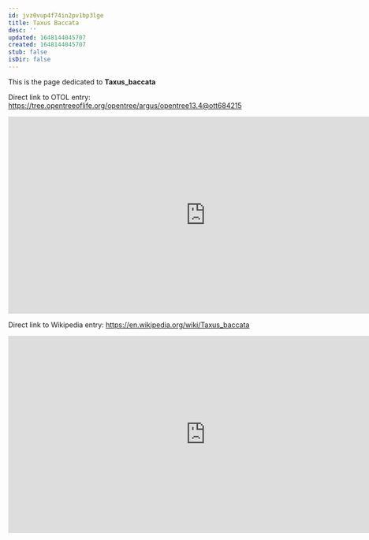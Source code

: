 ```yaml
---
id: jvz0vup4f74in2pv1bp3lge
title: Taxus Baccata
desc: ''
updated: 1648144045707
created: 1648144045707
stub: false
isDir: false
---
```

This is the page dedicated to **Taxus_baccata**


Direct link to OTOL entry: https://tree.opentreeoflife.org/opentree/argus/opentree13.4@ott684215



<html>
    <body>
    <iframe src="https://tree.opentreeoflife.org/opentree/argus/opentree13.4@ott684215"
    width="800" height="400" frameborder="0" allowfullscreen> </iframe>
    </body>
</html>
    


Direct link to Wikipedia entry: https://en.wikipedia.org/wiki/Taxus_baccata



<html>
    <body>
    <iframe src="https://en.wikipedia.org/wiki/Taxus_baccata"
    width="800" height="400" frameborder="0" allowfullscreen> </iframe>
    </body>
</html>
    
